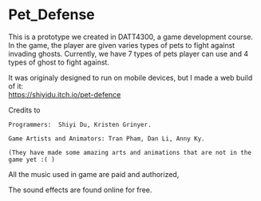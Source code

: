 # Pet_Defense
This is a prototype we created in DATT4300, a game development course.
In the game, the player are given varies types of pets to fight against invading ghosts.
Currently, we have 7 types of pets player can use and 4 types of ghost to fight against. 

It was originaly designed to run on mobile devices, but I made a web build of it:  
https://shiyidu.itch.io/pet-defence

Credits to

    Programmers:  Shiyi Du, Kristen Grinyer.

    Game Artists and Animators: Tran Pham, Dan Li, Anny Ky.

    (They have made some amazing arts and animations that are not in the game yet :( )



All the music used in game are paid and authorized,

The sound effects are found online for free.
